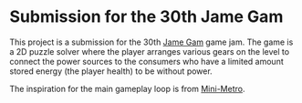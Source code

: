 # Submission for the 30th Jame Gam

This project is a submission for the 30th [Jame Gam](https://itch.io/jam/jame-gam-30) game jam. The game is a 2D puzzle solver where the player arranges
various gears on the level to connect the power sources to the consumers who have
a limited amount stored energy (the player health) to be without power.

The inspiration for the main gameplay loop is from [Mini-Metro](https://store.steampowered.com/app/287980/Mini_Metro).
